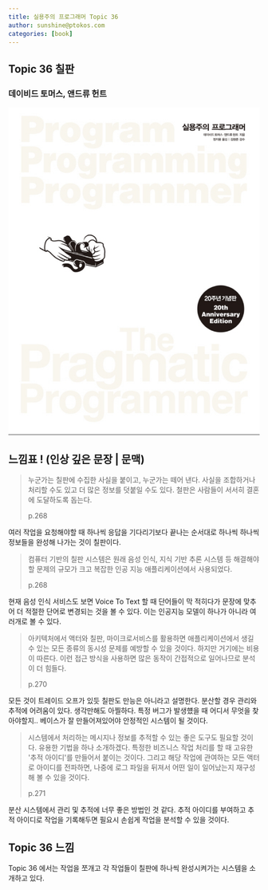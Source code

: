 ```yaml
---
title: 실용주의 프로그래머 Topic 36
author: sunshine@ptokos.com
categories: [book]
---
```


## Topic 36 칠판


### 데이비드 토머스, 앤드류 헌트
![Alt text](/assets/img/book/실용주의-프로그래머/cover.png)


## 느낌표 ! (인상 깊은 문장 | 문맥)
> 누군가는 칠판에 수집한 사실을 붙이고, 누군가는 떼어 낸다.
> 사실을 조합하거나 처리할 수도 있고 더 많은 정보를 덧붙일 수도 있다.
> 철판은 사람들이 서서히 결혼에 도달하도록 돕는다.
> 
> p.268

여러 작업을 요청해야할 때 하나씩 응답을 기다리기보다 끝나는 순서대로 하나씩 하나씩 정보들을 완성해 나가는 것이 칠판이다.

> 컴퓨터 기반의 칠판 시스템은 원래 음성 인식, 지식 기반 추론 시스템 등 해결해야 할 문제의 규모가 크고 복잡한 인공 지능 애플리케이션에서 사용되었다.
> 
> p.268

현재 음성 인식 서비스도 보면 Voice To Text 할 때 단어들이 막 적히다가 문장에 맞추어 더 적절한 단어로 변경되는 것을 볼 수 있다.
이는 인공지능 모델이 하나가 아니라 여러개로 볼 수 있다. 

> 아키텍처에서 액터와 칠판, 마이크로서비스를 활용하면 애플리케이션에서 생길 수 있는 모든 종류의 동시성 문제를 예방할 수 있을 것이다.
> 하지만 거기에는 비용이 따른다. 이런 접근 방식을 사용하면 많은 동작이 간접적으로 일어나므로 분석이 더 힘들다.
> 
> p.270

모든 것이 트레이드 오프가 있듯 칠판도 만능은 아니라고 설명한다. 분산할 경우 관리와 추적에 어려움이 있다.
생각만해도 아찔하다. 특정 버그가 발생헀을 때 어디서 무엇을 찾아야할지.. 베이스가 잘 만들어져있어야 안정적인 시스템이 될 것이다.

> 시스템에서 처리하는 메시지나 정보를 추적할 수 있는 좋은 도구도 필요할 것이다.
> 유용한 기법을 하나 소개하겠다.
> 특정한 비즈니스 작업 처리를 할 때 고유한 '추적 아이디'를 만들어서 붙이는 것이다.
> 그리고 해당 작업에 관여하는 모든 액터로 아이디를 전파하면, 나중에 로그 파일을 뒤져서 어떤 일이 일어났는지 재구성해 볼 수 있을 것이다.
> 
> p.271

분산 시스템에서 관리 및 추적에 너무 좋은 방법인 것 같다. 추적 아이디를 부여하고 추적 아이디로 작업을 기록해두면 필요시 손쉽게 작업을 분석할 수 있을 것이다.

## Topic 36 느낌
Topic 36 에서는 작업을 쪼개고 각 작업들이 칠판에 하나씩 완성시켜가는 시스템을 소개하고 있다.
